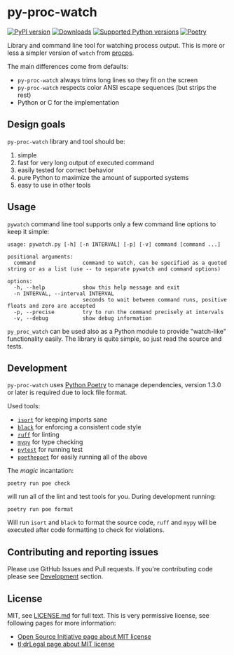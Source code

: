 # py-proc-watch

[![PyPI version](https://img.shields.io/pypi/v/py-proc-watch?label=PyPI&color=blue)](https://pypi.org/project/py-proc-watch/) [![Downloads](https://static.pepy.tech/personalized-badge/py-proc-watch?period=total&units=international_system&left_color=gray&right_color=blue&left_text=Downloads)](https://pepy.tech/project/py-proc-watch) [![Supported Python versions](https://img.shields.io/pypi/pyversions/py-proc-watch?label=Python&color=blue)](https://pypi.org/project/py-proc-watch/) [![Poetry](https://img.shields.io/endpoint?url=https://python-poetry.org/badge/v0.json)](https://python-poetry.org/)

Library and command line tool for watching process output. This is more or less a simpler version of `watch` from [procps](https://gitlab.com/procps-ng/procps).

The main differences come from defaults:

* `py-proc-watch` always trims long lines so they fit on the screen
* `py-proc-watch` respects color ANSI escape sequences (but strips the rest)
* Python or C for the implementation

## Design goals

`py-proc-watch` library and tool should be:

1. simple
2. fast for very long output of executed command
3. easily tested for correct behavior
4. pure Python to maximize the amount of supported systems
5. easy to use in other tools

## Usage

`pywatch` command line tool supports only a few command line options to keep it simple:

```text
usage: pywatch.py [-h] [-n INTERVAL] [-p] [-v] command [command ...]

positional arguments:
  command               command to watch, can be specified as a quoted string or as a list (use -- to separate pywatch and command options)

options:
  -h, --help            show this help message and exit
  -n INTERVAL, --interval INTERVAL
                        seconds to wait between command runs, positive floats and zero are accepted
  -p, --precise         try to run the command precisely at intervals
  -v, --debug           show debug information
```

`py_proc_watch` can be used also as a Python module to provide "watch-like" functionality easily. The library is quite simple, so just read the source and tests.

## Development

`py-proc-watch` uses [Python Poetry](https://python-poetry.org/) to manage dependencies, version 1.3.0 or later is required due to lock file format.

Used tools:

* [`isort`](https://pypi.org/project/isort/) for keeping imports sane
* [`black`](https://pypi.org/project/black/) for enforcing a consistent code style
* [`ruff`](https://pypi.org/project/ruff/) for linting
* [`mypy`](https://pypi.org/project/mypy/) for type checking
* [`pytest`](https://pypi.org/project/pytest/) for running test
* [`poethepoet`](https://pypi.org/project/poethepoet/) for easily running all of the above

The _magic_ incantation:

```shell
poetry run poe check
```

will run all of the lint and test tools for you. During development running:

```shell
poetry run poe format
```

Will run `isort` and `black` to format the source code, `ruff` and `mypy` will be executed after code formatting to check for violations.

## Contributing and reporting issues

Please use GitHub Issues and Pull requests. If you're contributing code please see [Development](#development) section.

## License

MIT, see [LICENSE.md](./LICENSE.md) for full text. This is very permissive license, see following pages for more information:

* [Open Source Initiative page about MIT license](https://opensource.org/licenses/MIT)
* [tl;drLegal page about MIT license](https://tldrlegal.com/license/mit-license)
